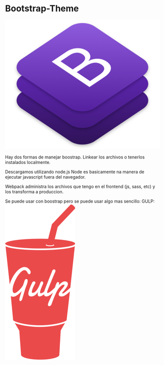 # Bootstrap-Theme

<img src="rm-img/bootstrap-stack.png" alt="">

Hay dos formas de manejar boostrap.
Linkear los archivos o tenerlos instalados localmente.

Descargamos utilizando node.js
Node es basicamente na manera de ejecutar javascript fuera del navegador.

Webpack administra los archivos que tengo en el frontend (js, sass, etc) y los transforma a produccion.

Se puede usar con boostrap pero se puede usar algo mas sencillo:
GULP:
<img src="rm-img/gulp.png" alt="">

